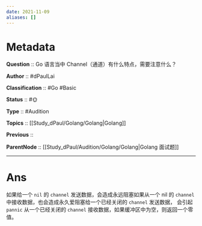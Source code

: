 ```yaml
---
date: 2021-11-09
aliases: []
---
```


# Metadata

**Question** :: Go 语言当中 Channel（通道）有什么特点，需要注意什么？

**Author** :: #dPaulLai

**Classification** :: #Go #Basic 

**Status** :: #🌞 

**Type** :: #Audition 

**Topics** :: [[Study_dPaul/Golang/Golang|Golang]]

**Previous** ::

**ParentNode** :: [[Study_dPaul/Audition/Golang/Golang|Golang 面试题]]

---

# Ans
如果给一个 `nil` 的 `channel` 发送数据，会造成永远阻塞如果从一个 nil 的 `channel` 中接收数据，也会造成永久爱阻塞给一个已经关闭的 `channel` 发送数据， 会引起 `pannic` 从一个已经关闭的 `channel` 接收数据，如果缓冲区中为空，则返回一个零值。